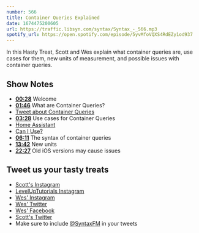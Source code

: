 ```yaml
---
number: 566
title: Container Queries Explained
date: 1674475200605
url: https://traffic.libsyn.com/syntax/Syntax_-_566.mp3
spotify_url: https://open.spotify.com/episode/5yvMfoVQXS4RdEZy1od937
---
```


In this Hasty Treat, Scott and Wes explain what container queries are, use cases for them, new units of measurement, and possible issues with container queries.

## Show Notes

* **[00:28](#t=00:28)** Welcome
* **[01:46](#t=01:46)** What are Container Queries?
* [Tweet about Container Queries](https://twitter.com/wesbos/status/1614016671043276815?s=61&t=sSa4pPY_-9xMO1VD41z0oA)
* **[03:28](#t=03:28)** Use cases for Container Queries
* [Home Assistant](https://www.home-assistant.io)
* [Can I Use?](https://caniuse.com)
* **[06:11](#t=06:11)** The syntax of container queries
* **[13:42](#t=13:42)** New units
* **[22:27](#t=22:27)** Old iOS versions may cause issues

## Tweet us your tasty treats

* [Scott's Instagram](https://www.instagram.com/stolinski/)
* [LevelUpTutorials Instagram](https://www.instagram.com/LevelUpTutorials/)
* [Wes' Instagram](https://www.instagram.com/wesbos/)
* [Wes' Twitter](https://twitter.com/wesbos)
* [Wes' Facebook](https://www.facebook.com/wesbos.developer)
* [Scott's Twitter](https://twitter.com/stolinski)
* Make sure to include [@SyntaxFM](https://twitter.com/SyntaxFM) in your tweets
